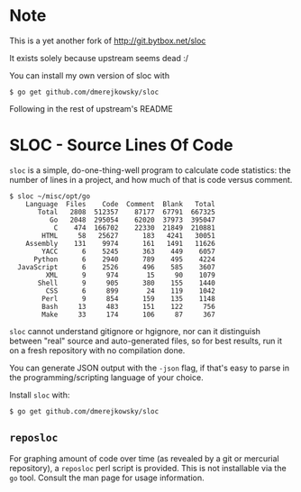# Note

This is a yet another fork of http://git.bytbox.net/sloc

It exists solely because upstream seems dead :/

You can install my own version of sloc with

```console
$ go get github.com/dmerejkowsky/sloc
```

Following in the rest of upstream's README

# SLOC - Source Lines Of Code

`sloc` is a simple, do-one-thing-well program to calculate code statistics: the
number of lines in a project, and how much of that is code versus comment.

    $ sloc ~/misc/opt/go
        Language  Files    Code  Comment  Blank   Total
           Total   2808  512357    87177  67791  667325
              Go   2048  295054    62020  37973  395047
               C    474  166702    22330  21849  210881
            HTML     58   25627      183   4241   30051
        Assembly    131    9974      161   1491   11626
            YACC      6    5245      363    449    6057
          Python      6    2940      789    495    4224
      JavaScript      6    2526      496    585    3607
             XML      9     974       15     90    1079
           Shell      9     905      380    155    1440
             CSS      6     899       24    119    1042
            Perl      9     854      159    135    1148
            Bash     13     483      151    122     756
            Make     33     174      106     87     367

`sloc` cannot understand gitignore or hgignore, nor can it distinguish between
"real" source and auto-generated files, so for best results, run it on a fresh
repository with no compilation done.

You can generate JSON output with the `-json` flag, if that's easy to parse in
the programming/scripting language of your choice.

Install `sloc` with:

    $ go get github.com/dmerejkowsky/sloc

## `reposloc`

For graphing amount of code over time (as revealed by a git or mercurial
repository), a `reposloc` perl script is provided. This is not installable via
the `go` tool. Consult the man page for usage information.
